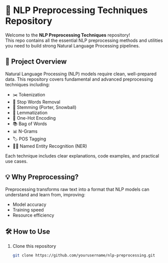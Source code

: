# 🧠 NLP Preprocessing Techniques Repository

Welcome to the **NLP Preprocessing Techniques** repository!  
This repo contains all the essential NLP preprocessing methods and utilities you need to build strong Natural Language Processing pipelines.

## 🚀 Project Overview

Natural Language Processing (NLP) models require clean, well-prepared data. This repository covers fundamental and advanced preprocessing techniques including:

- ✂️ Tokenization  
- 🚫 Stop Words Removal   
- 🌿 Stemming (Porter, Snowball)  
- 📝 Lemmatization   
- 🔢 One-Hot Encoding   
- 📚 Bag of Words   
- 📊 N-Grams   
- 🏷️ POS Tagging   
- 🕵️‍♂️ Named Entity Recognition (NER)   

Each technique includes clear explanations, code examples, and practical use cases.

## 💡 Why Preprocessing?

Preprocessing transforms raw text into a format that NLP models can understand and learn from, improving:

- Model accuracy  
- Training speed  
- Resource efficiency  

## 🛠️ How to Use

1. Clone this repository  
   ```bash
   git clone https://github.com/yourusername/nlp-preprocessing.git
